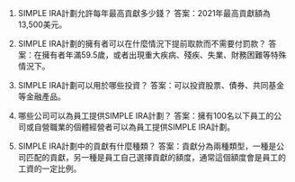 

1. SIMPLE IRA計劃允許每年最高貢獻多少錢？
答案：2021年最高貢獻額為13,500美元。

2. SIMPLE IRA計劃的擁有者可以在什麼情況下提前取款而不需要付罰款？
答案：在擁有者年滿59.5歲，或者出現重大疾病、殘疾、失業、財務困難等特殊情況下。

3. SIMPLE IRA計劃可以用於哪些投資？ 
答案：可以投資股票、債券、共同基金等金融產品。

4. 哪些公司可以為員工提供SIMPLE IRA計劃？
答案：擁有100名以下員工的公司或自營職業的個體經營者可以為員工提供SIMPLE IRA計劃。

5. SIMPLE IRA計劃中的貢獻有什麼種類？
答案：貢獻分為兩種類型，一種是公司匹配的貢獻，另一種是員工自己選擇貢獻的額度，通常這個額度會是員工的工資的一定比例。